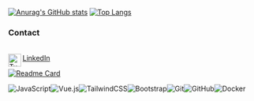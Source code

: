 [![Anurag's GitHub stats](https://github-readme-stats.vercel.app/api?username=tugayipek1)](https://github.com/tugayipek1/github-readme-stats)
[![Top Langs](https://github-readme-stats.vercel.app/api/top-langs/?username=tugayipek1&layout=compact)](https://github.com/tugayipek1/github-readme-stats)

### Contact
<br>
<img align="left" alt="Tugay's LinkdeIN" width="26px" src="https://image.flaticon.com/icons/png/512/174/174857.png"/>
<a href="https://www.linkedin.com/in/tugay-ipek-5523ab188/" target="_blank">LinkedIn</a>

[![Readme Card](https://github-readme-stats.vercel.app/api/pin/?username=tugayipek1&repo=github-readme-stats)](https://github.com/tugayipek1/github-readme-stats)

<img alt="JavaScript" src="https://img.shields.io/badge/javascript%20-%23323330.svg?&style=for-the-badge&logo=javascript&logoColor=%23F7DF1E"/><img alt="Vue.js" src="https://img.shields.io/badge/vuejs%20-%2335495e.svg?&style=for-the-badge&logo=vue.js&logoColor=%234FC08D"/><img alt="TailwindCSS" src="https://img.shields.io/badge/tailwindcss%20-%2338B2AC.svg?&style=for-the-badge&logo=tailwind-css&logoColor=white"/><img alt="Bootstrap" src="https://img.shields.io/badge/bootstrap%20-%23563D7C.svg?&style=for-the-badge&logo=bootstrap&logoColor=white"/><img alt="Git" src="https://img.shields.io/badge/git%20-%23F05033.svg?&style=for-the-badge&logo=git&logoColor=white"/><img alt="GitHub" src="https://img.shields.io/badge/github%20-%23121011.svg?&style=for-the-badge&logo=github&logoColor=white"/><img alt="Docker" src="https://img.shields.io/badge/docker%20-%230db7ed.svg?&style=for-the-badge&logo=docker&logoColor=white"/>
